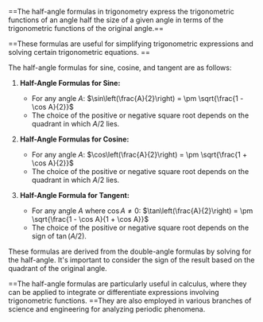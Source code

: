 ==The half-angle formulas in trigonometry express the trigonometric functions of an angle half the size of a given angle in terms of the trigonometric functions of the original angle.==

==These formulas are useful for simplifying trigonometric expressions and solving certain trigonometric equations. ==

The half-angle formulas for sine, cosine, and tangent are as follows:

1. **Half-Angle Formulas for Sine:**
   - For any angle $A$:
     $\sin\left(\frac{A}{2}\right) = \pm \sqrt{\frac{1 - \cos A}{2}}$
   - The choice of the positive or negative square root depends on the quadrant in which $A/2$ lies.

2. **Half-Angle Formulas for Cosine:**
   - For any angle $A$:
     $\cos\left(\frac{A}{2}\right) = \pm \sqrt{\frac{1 + \cos A}{2}}$
   - The choice of the positive or negative square root depends on the quadrant in which $A/2$ lies.

3. **Half-Angle Formula for Tangent:**
   - For any angle $A$ where $\cos A \neq 0$:
     $\tan\left(\frac{A}{2}\right) = \pm \sqrt{\frac{1 - \cos A}{1 + \cos A}}$
   - The choice of the positive or negative square root depends on the sign of $\tan(A/2)$.

These formulas are derived from the double-angle formulas by solving for the half-angle. It's important to consider the sign of the result based on the quadrant of the original angle.

==The half-angle formulas are particularly useful in calculus, where they can be applied to integrate or differentiate expressions involving trigonometric functions. ==They are also employed in various branches of science and engineering for analyzing periodic phenomena.